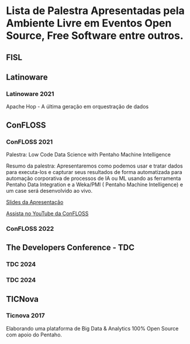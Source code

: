 # Lista de Palestra Apresentadas pela Ambiente Livre em Eventos Open Source, Free Software entre outros.


## FISL


## Latinoware

### Latinoware 2021
Apache Hop - A última geração em orquestração de dados

## ConFLOSS

### ConFLOSS 2021
 
Palestra: Low Code Data Science with Pentaho Machine Intelligence

Resumo da palestra:
Apresentaremos como podemos usar e tratar dados para executa-los e capturar seus resultados de forma automatizada para automação corporativa de processos de IA ou ML usando as ferramenta Pentaho Data Integration e a Weka/PMI ( Pentaho Machine Intelligence) e um case será desenvolvido ao vivo.

[Slides da Apresentação](https://github.com/ambientelivre/labs/blob/main/talks/confloss/confloss_2021/low-code-data-science-with-pentaho-machine-intelligence.pdf)

[Assista no YouTube da ConFLOSS](https://www.youtube.com/watch?v=TcmHt171DP4&t=1299s)

### ConFLOSS 2022

## The Developers Conference - TDC

### TDC 2024

### TDC 2024

## TICNova

### Ticnova 2017

Elaborando uma plataforma de Big Data & Analytics 100% Open Source com apoio do Pentaho.


